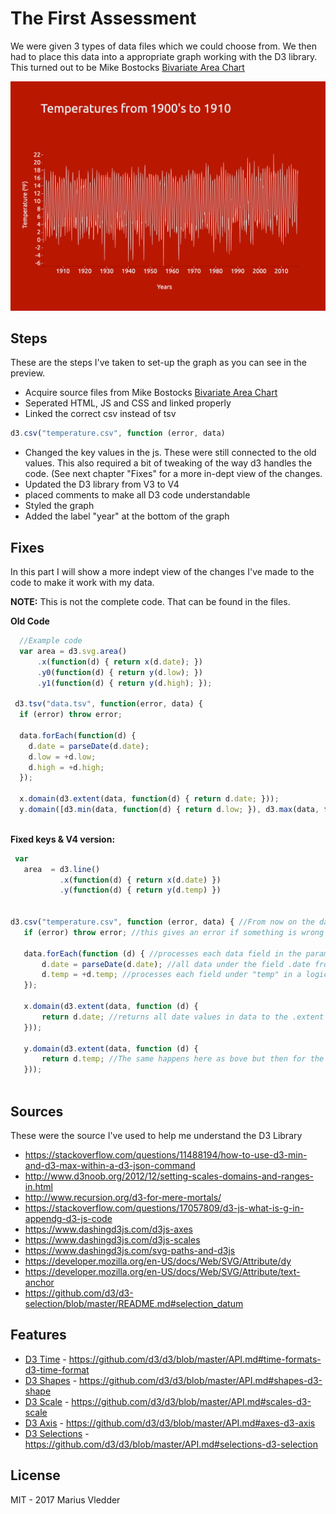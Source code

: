 # The First Assessment

We were given 3 types of data files which we could choose from. We then had to place this data into a appropriate graph working with the D3 library.
This turned out to be Mike Bostocks [Bivariate Area Chart](https://bl.ocks.org/mbostock/3884914)

![Preview](preview.png)

## Steps

These are the steps I've taken to set-up the graph as you can see in the preview.

* Acquire source files from Mike Bostocks [Bivariate Area Chart](https://bl.ocks.org/mbostock/3884914)
* Seperated HTML, JS and CSS and linked properly
* Linked the correct csv instead of tsv
```Javascript
d3.csv("temperature.csv", function (error, data) 
```
* Changed the key values in the js. These were still connected to the old values. This also required a bit of tweaking of the way d3 handles the code. (See next chapter "Fixes" for a more in-dept view of the changes.
*  Updated the D3 library from V3 to V4
* placed comments to make all D3 code understandable
* Styled the graph
* Added the label "year" at the bottom of the graph


## Fixes 

In this part I will show a more indept view of the changes I've made to the code to make it work with my data.

**NOTE:** This is not the complete code. That can be found in the files.

**Old Code**
```Javascript
  //Example code
  var area = d3.svg.area()
      .x(function(d) { return x(d.date); })
      .y0(function(d) { return y(d.low); })
      .y1(function(d) { return y(d.high); });
 
 d3.tsv("data.tsv", function(error, data) {
  if (error) throw error;

  data.forEach(function(d) {
    d.date = parseDate(d.date);
    d.low = +d.low;
    d.high = +d.high;
  });

  x.domain(d3.extent(data, function(d) { return d.date; }));
  y.domain([d3.min(data, function(d) { return d.low; }), d3.max(data, function(d) { return d.high; })]);
      
```
 **Fixed keys & V4 version:**
 
 ```Javascript //Re:written code
  var
    area  = d3.line()
            .x(function(d) { return x(d.date) })
            .y(function(d) { return y(d.temp) })
            
            
d3.csv("temperature.csv", function (error, data) { //From now on the data in temperature.csv is loaded into the parameter data
    if (error) throw error; //this gives an error if something is wrong

    data.forEach(function (d) { //processes each data field in the parameter data, which we loaded in before with d3.csv etc..
        d.date = parseDate(d.date); //all data under the field .date from the csv is processed into an actual date - this "parseDate" function was defined earlier using "d3.time.format("%Y%m%d").parse;" on line 10.
        d.temp = +d.temp; //processes each field under "temp" in a logical order
    });

    x.domain(d3.extent(data, function (d) {
        return d.date; //returns all date values in data to the .extent function which finds the minimum and maximum values in the array, whereafter the .domain function returns those values to d3 as the range for the x axis - http://www.d3noob.org/2012/12/setting-scales-domains-and-ranges-in.html
    }));

    y.domain(d3.extent(data, function (d) {
        return d.temp; //The same happens here as bove but then for the y axis. This lets d3 know what the scope of data will be, which is then passed onto the scale
    }));
            
```

## Sources

These were the source I've used to help me understand the D3 Library

* https://stackoverflow.com/questions/11488194/how-to-use-d3-min-and-d3-max-within-a-d3-json-command
* http://www.d3noob.org/2012/12/setting-scales-domains-and-ranges-in.html
* http://www.recursion.org/d3-for-mere-mortals/
* https://stackoverflow.com/questions/17057809/d3-js-what-is-g-in-appendg-d3-js-code
* https://www.dashingd3js.com/d3js-axes
* https://www.dashingd3js.com/d3js-scales
* https://www.dashingd3js.com/svg-paths-and-d3js
* https://developer.mozilla.org/en-US/docs/Web/SVG/Attribute/dy
* https://developer.mozilla.org/en-US/docs/Web/SVG/Attribute/text-anchor
* https://github.com/d3/d3-selection/blob/master/README.md#selection_datum

## Features
*  [D3 Time](https://github.com/d3/d3/blob/master/API.md#time-formats-d3-time-format)       - https://github.com/d3/d3/blob/master/API.md#time-formats-d3-time-format
*  [D3 Shapes](https://github.com/d3/d3/blob/master/API.md#shapes-d3-shape)     - https://github.com/d3/d3/blob/master/API.md#shapes-d3-shape
*  [D3 Scale](https://github.com/d3/d3/blob/master/API.md#scales-d3-scale)     - https://github.com/d3/d3/blob/master/API.md#scales-d3-scale
*  [D3 Axis](https://github.com/d3/d3/blob/master/API.md#axes-d3-axis)     - https://github.com/d3/d3/blob/master/API.md#axes-d3-axis
*  [D3 Selections](https://github.com/d3/d3/blob/master/API.md#selections-d3-selection)     - https://github.com/d3/d3/blob/master/API.md#selections-d3-selection

## License

MIT - 2017 Marius Vledder


